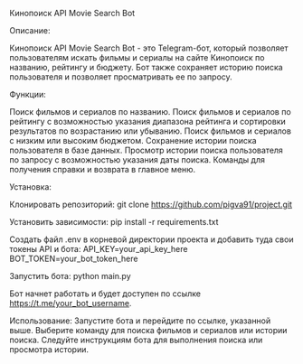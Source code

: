 Кинопоиск API Movie Search Bot

Описание:

Кинопоиск API Movie Search Bot - это Telegram-бот, который позволяет пользователям искать фильмы и сериалы на сайте 
Кинопоиск по названию, рейтингу и бюджету. Бот также сохраняет историю поиска пользователя и позволяет 
просматривать ее по запросу.


Функции:

Поиск фильмов и сериалов по названию.
Поиск фильмов и сериалов по рейтингу с возможностью указания диапазона рейтинга и сортировки результатов по 
возрастанию или убыванию.
Поиск фильмов и сериалов с низким или высоким бюджетом.
Сохранение истории поиска пользователя в базе данных.
Просмотр истории поиска пользователя по запросу с возможностью указания даты поиска.
Команды для получения справки и возврата в главное меню.


Установка:

Клонировать репозиторий:
git clone https://github.com/pigva91/project.git


Установить зависимости:
pip install -r requirements.txt


Создать файл .env в корневой директории проекта и добавить туда свои токены API и бота:
API_KEY=your_api_key_here
BOT_TOKEN=your_bot_token_here


Запустить бота:
python main.py


Бот начнет работать и будет доступен по ссылке https://t.me/your_bot_username.


Использование:
Запустите бота и перейдите по ссылке, указанной выше.
Выберите команду для поиска фильмов и сериалов или истории поиска.
Следуйте инструкциям бота для выполнения поиска или просмотра истории.